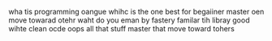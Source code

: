 wha tis programming oangue whihc is the one best for begaiiner master oen move towarad otehr waht do you eman by fastery familar tih libray good wihte clean ocde oops all that stuff master that move toward tohers 